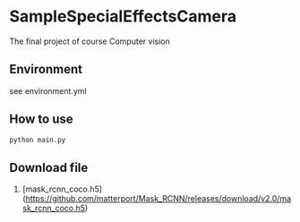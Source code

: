 # SampleSpecialEffectsCamera
The final project of course Computer vision

## Environment
see environment.yml

## How to use
```bash
python main.py
```

## Download file
1. [mask_rcnn_coco.h5] (https://github.com/matterport/Mask_RCNN/releases/download/v2.0/mask_rcnn_coco.h5)
